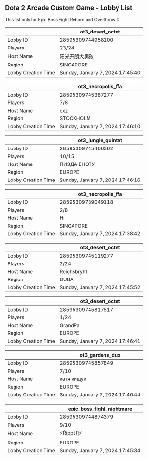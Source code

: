 ## Dota 2 Arcade Custom Game - Lobby List

This list only for Epic Boss Fight Reborn and Overthrow 3

|  | ot3_desert_octet |
| ------ | ------ |
| Lobby ID | 28595309744958100 |
| Players | 23/24 |
| Host Name | 阳光开朗大男孩 |
| Region | SINGAPORE |
| Lobby Creation Time | Sunday, January 7, 2024 17:45:40 |


|  | ot3_necropolis_ffa |
| ------ | ------ |
| Lobby ID | 28595309745387277 |
| Players | 7/8 |
| Host Name | cxz |
| Region | STOCKHOLM |
| Lobby Creation Time | Sunday, January 7, 2024 17:46:10 |


|  | ot3_jungle_quintet |
| ------ | ------ |
| Lobby ID | 28595309745466362 |
| Players | 10/15 |
| Host Name | ПИЗДА ЕНОТУ |
| Region | EUROPE |
| Lobby Creation Time | Sunday, January 7, 2024 17:46:16 |


|  | ot3_necropolis_ffa |
| ------ | ------ |
| Lobby ID | 28595309739049118 |
| Players | 2/8 |
| Host Name | Hi |
| Region | SINGAPORE |
| Lobby Creation Time | Sunday, January 7, 2024 17:38:42 |


|  | ot3_desert_octet |
| ------ | ------ |
| Lobby ID | 28595309745119277 |
| Players | 2/24 |
| Host Name | Reichsbryht |
| Region | DUBAI |
| Lobby Creation Time | Sunday, January 7, 2024 17:45:52 |


|  | ot3_desert_octet |
| ------ | ------ |
| Lobby ID | 28595309745817517 |
| Players | 1/24 |
| Host Name | GrandPa |
| Region | EUROPE |
| Lobby Creation Time | Sunday, January 7, 2024 17:46:41 |


|  | ot3_gardens_duo |
| ------ | ------ |
| Lobby ID | 28595309745857849 |
| Players | 7/10 |
| Host Name | катя кищук |
| Region | EUROPE |
| Lobby Creation Time | Sunday, January 7, 2024 17:46:44 |


|  | epic_boss_fight_nightmare |
| ------ | ------ |
| Lobby ID | 28595309744874379 |
| Players | 9/10 |
| Host Name | ⚡️ŔippέЯ֥⚡ |
| Region | EUROPE |
| Lobby Creation Time | Sunday, January 7, 2024 17:45:34 |


